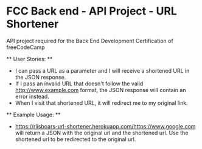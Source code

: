 # FCC Back end - API Project - URL Shortener

API project required for the Back End Development Certification of freeCodeCamp

** User Stories: **
* I can pass a URL as a parameter and I will receive a shortened URL in the JSON response.
* If I pass an invalid URL that doesn't follow the valid http://www.example.com format, the JSON response will contain an error instead.
* When I visit that shortened URL, it will redirect me to my original link.

** Example Usage: **
* https://rlisboars-url-shortener.herokuapp.com/https://www.google.com will return a JSON with the original url and the shortened url. Use the shortened url to be redirected to the original url.

